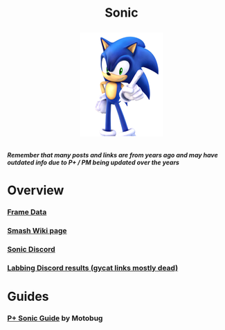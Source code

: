 <div id="toc">
  <ul align="center" style="list-style: none">
      <summary> <h1>
        Sonic
        <p><img src="/Images/Characters/Sonic.png" alt="Sonic.png"></p>
  </ul>
</div>

<h4> <i>Remember that many posts and links are from years ago and may have outdated info due to P+ / PM being updated over the years</i>

<h1> Overview
<h3> <a href="https://rukaidata.com/P+/Sonic/">Frame Data</a>
<h3> <a href="https://www.ssbwiki.com/Sonic_(PM)/">Smash Wiki page</a>
<h3> <a href="https://discord.com/invite/0X8NP4YUe4zOhNEd">Sonic Discord</a>
<h3> <a href="https://www.reddit.com/r/SSBPM/comments/rpsjba/labbing_discord_results_sonic/">Labbing Discord results (gycat links mostly dead)</a>

<h1> Guides
<h3> <a href="https://docs.google.com/document/d/1eoWW6XcLwsV738R2o0huJm4487Z2IdI5NR8EKPx9a3Y">P+ Sonic Guide</a> by Motobug


